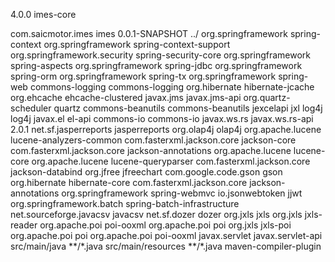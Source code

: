 <project xmlns="http://maven.apache.org/POM/4.0.0"
xmlns:xsi="http://www.w3.org/2001/XMLSchema-instance"
xsi:schemaLocation="http://maven.apache.org/POM/4.0.0 http://maven.apache.org/xsd/maven-4.0.0.xsd">
<modelVersion>4.0.0</modelVersion>
<artifactId>imes-core</artifactId>

<parent>
<groupId>com.saicmotor.imes</groupId>
<artifactId>imes</artifactId>
<version>0.0.1-SNAPSHOT</version>
<relativePath>../</relativePath>
</parent>
<dependencies>
<dependency>
<groupId>org.springframework</groupId>
<artifactId>spring-context</artifactId>
</dependency>
<dependency>
<groupId>org.springframework</groupId>
<artifactId>spring-context-support</artifactId>
</dependency>
<dependency>
<groupId>org.springframework.security</groupId>
<artifactId>spring-security-core</artifactId>
</dependency>
<dependency>
<groupId>org.springframework</groupId>
<artifactId>spring-aspects</artifactId>
</dependency>
<dependency>
<groupId>org.springframework</groupId>
<artifactId>spring-jdbc</artifactId>
</dependency>
<dependency>
<groupId>org.springframework</groupId>
<artifactId>spring-orm</artifactId>
</dependency>
<dependency>
<groupId>org.springframework</groupId>
<artifactId>spring-tx</artifactId>
</dependency>
<dependency>
<groupId>org.springframework</groupId>
<artifactId>spring-web</artifactId>
</dependency>
<dependency>
<groupId>commons-logging</groupId>
<artifactId>commons-logging</artifactId>
</dependency>
<dependency>
<groupId>org.hibernate</groupId>
<artifactId>hibernate-jcache</artifactId>
</dependency>
<dependency>
<groupId>org.ehcache</groupId>
<artifactId>ehcache-clustered</artifactId>
</dependency>
<dependency>
<groupId>javax.jms</groupId>
<artifactId>javax.jms-api</artifactId>
</dependency>
<!-- http://mvnrepository.com/artifact/org.quartz-scheduler/quartz -->
<dependency>
<groupId>org.quartz-scheduler</groupId>
<artifactId>quartz</artifactId>
</dependency>
<dependency>
<groupId>commons-beanutils</groupId>
<artifactId>commons-beanutils</artifactId>
</dependency>
<dependency>
<groupId>jexcelapi</groupId>
<artifactId>jxl</artifactId>
</dependency>

<dependency>
<groupId>log4j</groupId>
<artifactId>log4j</artifactId>
</dependency>

<dependency>
<groupId>javax.el</groupId>
<artifactId>el-api</artifactId>
</dependency>


<dependency>
<groupId>commons-io</groupId>
<artifactId>commons-io</artifactId>
</dependency>

<dependency>
<groupId>javax.ws.rs</groupId>
<artifactId>javax.ws.rs-api</artifactId>
<version>2.0.1</version>
</dependency>
<dependency>
<groupId>net.sf.jasperreports</groupId>
<artifactId>jasperreports</artifactId>
<exclusions>
<exclusion>
<groupId>org.olap4j</groupId>
<artifactId>olap4j</artifactId>
</exclusion>
<exclusion>
<groupId>org.apache.lucene</groupId>
<artifactId>lucene-analyzers-common</artifactId>
</exclusion>
<exclusion>
<groupId>com.fasterxml.jackson.core</groupId>
<artifactId>jackson-core</artifactId>
</exclusion>
<exclusion>
<groupId>com.fasterxml.jackson.core</groupId>
<artifactId>jackson-annotations</artifactId>
</exclusion>
<exclusion>
<groupId>org.apache.lucene</groupId>
<artifactId>lucene-core</artifactId>
</exclusion>
<exclusion>
<groupId>org.apache.lucene</groupId>
<artifactId>lucene-queryparser</artifactId>
</exclusion>
<exclusion>
<groupId>com.fasterxml.jackson.core</groupId>
<artifactId>jackson-databind</artifactId>
</exclusion>
<exclusion>
<groupId>org.jfree</groupId>
<artifactId>jfreechart</artifactId>
</exclusion>
</exclusions>
</dependency>
<dependency>
<groupId>com.google.code.gson</groupId>
<artifactId>gson</artifactId>
</dependency>
<dependency>
<groupId>org.hibernate</groupId>
<artifactId>hibernate-core</artifactId>
</dependency>

<dependency>
<groupId>com.fasterxml.jackson.core</groupId>
<artifactId>jackson-annotations</artifactId>
</dependency>
<dependency>
<groupId>org.springframework</groupId>
<artifactId>spring-webmvc</artifactId>
</dependency>
<dependency>
<groupId>io.jsonwebtoken</groupId>
<artifactId>jjwt</artifactId>
</dependency>
<dependency>
<groupId>org.springframework.batch</groupId>
<artifactId>spring-batch-infrastructure</artifactId>
</dependency>
<dependency>
<groupId>net.sourceforge.javacsv</groupId>
<artifactId>javacsv</artifactId>
</dependency>
<dependency>
<groupId>net.sf.dozer</groupId>
<artifactId>dozer</artifactId>
</dependency>
<dependency>
<groupId>org.jxls</groupId>
<artifactId>jxls</artifactId>
</dependency>

<dependency>
<groupId>org.jxls</groupId>
<artifactId>jxls-reader</artifactId>
<exclusions>
<exclusion>
<groupId>org.apache.poi</groupId>
<artifactId>poi-ooxml</artifactId>
</exclusion>
<exclusion>
<groupId>org.apache.poi</groupId>
<artifactId>poi</artifactId>
</exclusion>
</exclusions>
</dependency>
<dependency>
<groupId>org.jxls</groupId>
<artifactId>jxls-poi</artifactId>
</dependency>
<dependency>
<groupId>org.apache.poi</groupId>
<artifactId>poi</artifactId>
</dependency>
<dependency>
<groupId>org.apache.poi</groupId>
<artifactId>poi-ooxml</artifactId>
</dependency>
<dependency>
<groupId>javax.servlet</groupId>
<artifactId>javax.servlet-api</artifactId>
</dependency>
</dependencies>
<build>
<resources>
<resource>
<directory>src/main/java</directory>
<excludes>
<exclude>**/*.java</exclude>
</excludes>
</resource>
<resource>
<directory>src/main/resources</directory>
<excludes>
<exclude>**/*.java</exclude>
</excludes>
</resource>
</resources>
<plugins>
<plugin>
<artifactId>maven-compiler-plugin</artifactId>
<configuration>
</configuration>
</plugin>
</plugins>
</build>
</project>